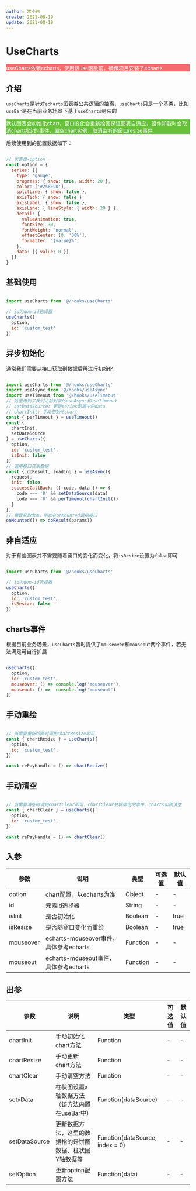 ```yaml
---
author: 常小伟
create: 2021-08-19
update: 2021-08-19
---
```


# UseCharts

<p style="background: #F56C6C; color: #fff;">useCharts依赖echarts，使用该use函数前，确保项目安装了echarts</p>

## 介绍

```useCharts```是针对```echarts```图表类公共逻辑的抽离，```useCharts```只是一个基类，比如```useBar```是在当前业务场景下基于```useCharts```封装的

<p style="background: #67C23A; color: #fff;">默认图表会初始化chart，窗口变化会重新绘画保证图表自适应，组件卸载时会取消chart绑定的事件，置空chart实例，取消监听的窗口resize事件</p>

后续使用到的配置数据如下：

```js

// 仪表盘-option
const option = {
  series: [{
    type: 'gauge',
    progress: { show: true, width: 20 },
    color: ['#25BECD'],
    splitLine: { show: false },
    axisTick: { show: false },
    axisLabel: { show: false },
    axisLine: { lineStyle: { width: 20 } },
    detail: {
      valueAnimation: true,
      fontSize: 30,
      fontWeight: 'normal',
      offsetCenter: [0, '30%'],
      formatter: '{value}%',
    },
    data: [{ value: 0 }]
  }]
}
```

## 基础使用

```js

import useCharts from '@/hooks/useCharts'

// id为dom-id选择器
useCharts({
  option,
  id: 'custom_test'
})
```

## 异步初始化

通常我们需要从接口获取到数据后再进行初始化

```js

import useCharts from '@/hooks/useCharts'
import useAsync from '@/hooks/useAsync'
import useTimeout from '@/hooks/useTimeout'
// 这里用到了我们之前封装的useAsync和useTimeout
// setDataSource: 更新series配置中的data
// chartInit: 手动初始化chart
const { perTimeout } = useTimeout()
const {
  chartInit,
  setDataSource
} = useCharts({
  option,
  id: 'custom_test',
  isInit: false
})
// 调用接口获取数据
const { doResult, loading } = useAsync({
  request,
  init: false,
  successCallBack: ({ code, data }) => {
    code === '0' && setDataSource(data)
    code === '0' && perTimeout(chartInit())
  }
})
// 需要获取dom，所以在onMounted调用接口
onMounted(() => doResult(params))
```

## 非自适应

对于有些图表并不需要随着窗口的变化而变化，将```isResize```设置为```false```即可

```js

import useCharts from '@/hooks/useCharts'

// id为dom-id选择器
useCharts({
  option,
  id: 'custom_test'，
  isResize: false
})
```

## charts事件

根据目前业务场景，```useCharts```暂时提供了```mouseover```和```mouseout```两个事件，若无法满足可自行扩展

```js

useCharts({
  option,
  id: 'custom_test'，
  mouseover: () => console.log('mouseover'),
  mouseout: () =>  console.log('mouseout')
})
```

## 手动重绘

```js

// 当需要重新绘画时调用chartResize即可
const { chartResize } = useCharts({
  option,
  id: 'custom_test',
})

const rePayHandle = () => chartResize()

```

## 手动清空

```js

// 当需要清空时调用chartClear即可，chartClear会将绑定的事件、charts实例清空
const { chartClear } = useCharts({
  option,
  id: 'custom_test',
})

const rePayHandle = () => chartClear()

```

## 入参

| 参数        | 说明         | 类型        | 可选值        | 默认值  |
|-------------|--------------|-------------|--------------|---------|
| option | chart配置，以echarts为准 | Object | - | - |
| id | 元素id选择器 | String | - | - |
| isInit | 是否初始化 | Boolean | - | true |
| isResize | 是否随窗口变化而重绘 | Boolean | - | true |
| mouseover | echarts-mouseover事件，具体参考echarts | Function | - | - |
| mouseout | echarts-mouseout事件，具体参考echarts | Function | - | - |

## 出参

| 参数        | 说明         | 类型        | 可选值        | 默认值  |
|-------------|--------------|-------------|--------------|---------|
| chartInit | 手动初始化chart方法 | Function | - | - |
| chartResize | 手动更新chart方法 | Function | - | - |
| chartClear | 手动清空方法 | Function | - | - |
| setxData | 柱状图设置x轴数据方法（该方法内置在useBar中）| Function(dataSource) | - | - |
| setDataSource | 更新数据方法，这里的数据指的是饼图数据、柱状图Y轴数据等 | Function(dataSource, index = 0) | - | - |
| setOption | 更新option配置方法 | Function(data) | - | - |
